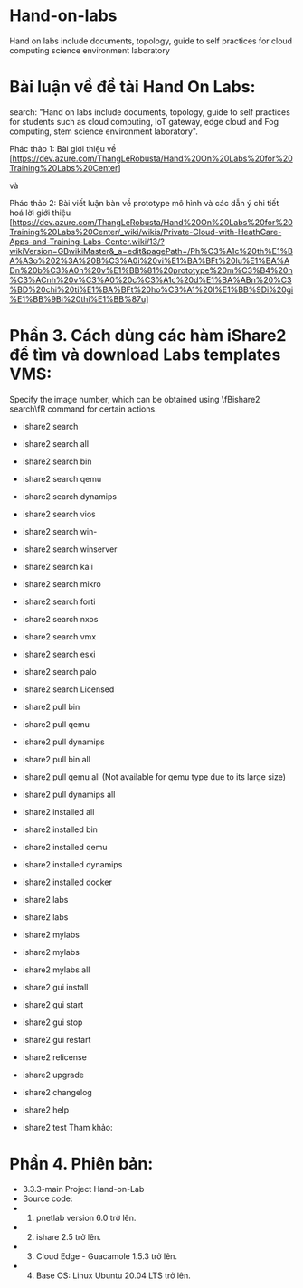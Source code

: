 # Hand-on-labs
Hand on labs include documents, topology, guide to self practices for cloud computing science environment laboratory 

# Bài luận về đề tài Hand On Labs:
search: "Hand on labs include documents, topology, guide to self practices for students such as cloud computing, IoT gateway, edge cloud and Fog computing, stem science environment laboratory".

Phác thảo 1: Bài giới thiệu về 
[https://dev.azure.com/ThangLeRobusta/Hand%20On%20Labs%20for%20Training%20Labs%20Center]

và

Phác thảo 2: Bài viết luận bàn về prototype mô hình và các dẫn ý chi tiết hoá lời giới thiệu
[https://dev.azure.com/ThangLeRobusta/Hand%20On%20Labs%20for%20Training%20Labs%20Center/_wiki/wikis/Private-Cloud-with-HeathCare-Apps-and-Training-Labs-Center.wiki/13/?wikiVersion=GBwikiMaster&_a=edit&pagePath=/Ph%C3%A1c%20th%E1%BA%A3o%202%3A%20B%C3%A0i%20vi%E1%BA%BFt%20lu%E1%BA%ADn%20b%C3%A0n%20v%E1%BB%81%20prototype%20m%C3%B4%20h%C3%ACnh%20v%C3%A0%20c%C3%A1c%20d%E1%BA%ABn%20%C3%BD%20chi%20ti%E1%BA%BFt%20ho%C3%A1%20l%E1%BB%9Di%20gi%E1%BB%9Bi%20thi%E1%BB%87u]



# Phần 3. Cách dùng các hàm iShare2 để tìm và download Labs templates VMS:

Specify the image number, which can be obtained using \fBishare2 search\fR command for certain actions.
- ishare2 search
- ishare2 search all
- ishare2 search bin
- ishare2 search qemu
- ishare2 search dynamips

- ishare2 search vios
- ishare2 search win-
- ishare2 search winserver
- ishare2 search kali
- ishare2 search mikro
- ishare2 search forti
- ishare2 search nxos
- ishare2 search vmx
- ishare2 search esxi
- ishare2 search palo
- ishare2 search Licensed

- ishare2 pull bin <number>
- ishare2 pull qemu <number>
- ishare2 pull dynamips <number>

- ishare2 pull bin all
- ishare2 pull qemu all (Not available for qemu type due to its large size)
- ishare2 pull dynamips all

- ishare2 installed all
- ishare2 installed bin
- ishare2 installed qemu
- ishare2 installed dynamips
- ishare2 installed docker

- ishare2 labs
- ishare2 labs <number>

- ishare2 mylabs <path>
- ishare2 mylabs <path> <number>
- ishare2 mylabs <path> all

- ishare2 gui install
- ishare2 gui start
- ishare2 gui stop
- ishare2 gui restart

- ishare2 relicense
- ishare2 upgrade
- ishare2 changelog
- ishare2 help
- ishare2 test
Tham khảo: 

# Phần 4. Phiên bản:
- 3.3.3-main Project Hand-on-Lab
- Source code: 
- 1. pnetlab version 6.0 trở lên.
- 2. ishare 2.5 trở lên.
- 3. Cloud Edge - Guacamole 1.5.3 trở lên.
- 4. Base OS: Linux Ubuntu 20.04 LTS trở lên.
